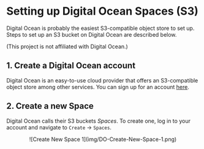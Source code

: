 # Setting up Digital Ocean Spaces (S3)

Digital Ocean is probably the easiest S3-compatible object store to set up.  Steps to set up an S3 bucket on Digital Ocean are described below.

(This project is not affiliated with Digital Ocean.)

## 1. Create a Digital Ocean account

Digital Ocean is an easy-to-use cloud provider that offers an S3-compatible object store among other services.  You can sign up for an account [here](https://cloud.digitalocean.com/registrations/new).

## 2.  Create a new Space

Digital Ocean calls their S3 buckets _Spaces_.  To create one, log in to your account and navigate to `Create` -> `Spaces`.

<center>
![Create New Space 1](img/DO-Create-New-Space-1.png)
</center>


